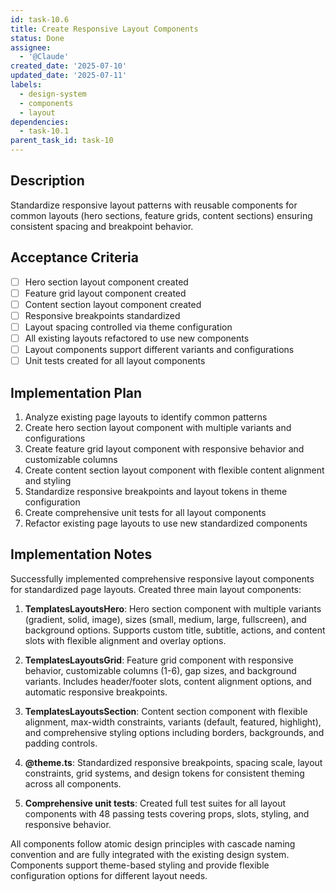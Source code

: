 ```yaml
---
id: task-10.6
title: Create Responsive Layout Components
status: Done
assignee:
  - '@Claude'
created_date: '2025-07-10'
updated_date: '2025-07-11'
labels:
  - design-system
  - components
  - layout
dependencies:
  - task-10.1
parent_task_id: task-10
---
```


## Description

Standardize responsive layout patterns with reusable components for common layouts (hero sections, feature grids, content sections) ensuring consistent spacing and breakpoint behavior.

## Acceptance Criteria

- [ ] Hero section layout component created
- [ ] Feature grid layout component created
- [ ] Content section layout component created
- [ ] Responsive breakpoints standardized
- [ ] Layout spacing controlled via theme configuration
- [ ] All existing layouts refactored to use new components
- [ ] Layout components support different variants and configurations
- [ ] Unit tests created for all layout components

## Implementation Plan

1. Analyze existing page layouts to identify common patterns
2. Create hero section layout component with multiple variants and configurations
3. Create feature grid layout component with responsive behavior and customizable columns
4. Create content section layout component with flexible content alignment and styling
5. Standardize responsive breakpoints and layout tokens in theme configuration
6. Create comprehensive unit tests for all layout components
7. Refactor existing page layouts to use new standardized components

## Implementation Notes

Successfully implemented comprehensive responsive layout components for standardized page layouts. Created three main layout components:

1. **TemplatesLayoutsHero**: Hero section component with multiple variants (gradient, solid, image), sizes (small, medium, large, fullscreen), and background options. Supports custom title, subtitle, actions, and content slots with flexible alignment and overlay options.

2. **TemplatesLayoutsGrid**: Feature grid component with responsive behavior, customizable columns (1-6), gap sizes, and background variants. Includes header/footer slots, content alignment options, and automatic responsive breakpoints.

3. **TemplatesLayoutsSection**: Content section component with flexible alignment, max-width constraints, variants (default, featured, highlight), and comprehensive styling options including borders, backgrounds, and padding controls.

4. **@theme.ts**: Standardized responsive breakpoints, spacing scale, layout constraints, grid systems, and design tokens for consistent theming across all components.

5. **Comprehensive unit tests**: Created full test suites for all layout components with 48 passing tests covering props, slots, styling, and responsive behavior.

All components follow atomic design principles with cascade naming convention and are fully integrated with the existing design system. Components support theme-based styling and provide flexible configuration options for different layout needs.
